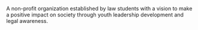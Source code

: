 A non-profit organization established by law students with a vision to make a positive impact on society through youth leadership development and legal awareness.
